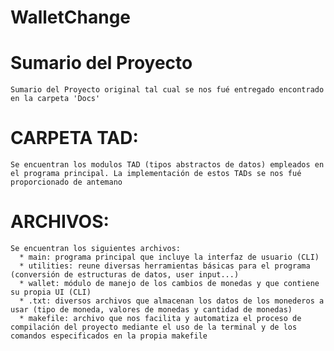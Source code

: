 # WalletChange

# Sumario del Proyecto
    Sumario del Proyecto original tal cual se nos fué entregado encontrado en la carpeta 'Docs'
    
# CARPETA TAD:
    Se encuentran los modulos TAD (tipos abstractos de datos) empleados en el programa principal. La implementación de estos TADs se nos fué proporcionado de antemano
    
# ARCHIVOS:
    Se encuentran los siguientes archivos:
      * main: programa principal que incluye la interfaz de usuario (CLI)
      * utilities: reune diversas herramientas básicas para el programa (conversión de estructuras de datos, user input...)
      * wallet: módulo de manejo de los cambios de monedas y que contiene su propia UI (CLI)
      * .txt: diversos archivos que almacenan los datos de los monederos a usar (tipo de moneda, valores de monedas y cantidad de monedas)
      * makefile: archivo que nos facilita y automatiza el proceso de compilación del proyecto mediante el uso de la terminal y de los comandos especificados en la propia makefile
